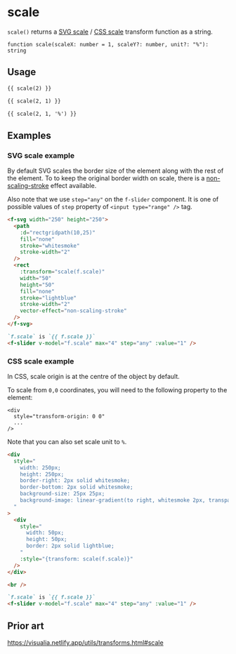 # scale

`scale()` returns a [SVG scale](https://developer.mozilla.org/en-US/docs/Web/SVG/Attribute/transform#scale) / [CSS scale](<https://developer.mozilla.org/en-US/docs/Web/CSS/transform-function/scale()>) transform function as a string.

```
function scale(scaleX: number = 1, scaleY?: number, unit?: "%"): string
```

## Usage

```md
{{ scale(2) }}

{{ scale(2, 1) }}

{{ scale(2, 1, '%') }}
```

## Examples

### SVG scale example

By default SVG scales the border size of the element along with the rest of the element. To to keep the original border width on scale, there is a [non-scaling-stroke](https://www.w3.org/TR/SVGTiny12/painting.html#NonScalingStroke) effect available.

Also note that we use `step="any"` on the `f-slider` component. It is one of possible values of `step` property of `<input type="range" />` tag.

```md
<f-svg width="250" height="250">
  <path
    :d="rectgridpath(10,25)"
    fill="none"
    stroke="whitesmoke"
    stroke-width="2"
  />
  <rect
    :transform="scale(f.scale)"
    width="50"
    height="50"
    fill="none"
    stroke="lightblue"
    stroke-width="2"
    vector-effect="non-scaling-stroke"
  />
</f-svg>

`f.scale` is `{{ f.scale }}`
<f-slider v-model="f.scale" max="4" step="any" :value="1" />
```

### CSS scale example

In CSS, scale origin is at the centre of the object by default.

To scale from `0,0` coordinates, you will need to the following property to the element:

```
<div
  style="transform-origin: 0 0"
  ...
/>
```

Note that you can also set scale unit to `%`.

```md
<div
  style="
    width: 250px;
    height: 250px;
    border-right: 2px solid whitesmoke;
    border-bottom: 2px solid whitesmoke;
    background-size: 25px 25px;
    background-image: linear-gradient(to right, whitesmoke 2px, transparent 2px), linear-gradient(to bottom, whitesmoke 2px, transparent 2px);
  "
>
  <div
    style="
      width: 50px;
      height: 50px;
      border: 2px solid lightblue;
    "
    :style="{transform: scale(f.scale)}"
  /> 
</div>

<br />

`f.scale` is `{{ f.scale }}`
<f-slider v-model="f.scale" max="4" step="any" :value="1" />
```

## Prior art

https://visualia.netlify.app/utils/transforms.html#scale
